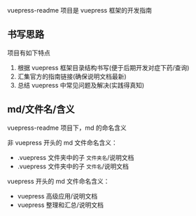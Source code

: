 vuepress-readme 项目是 vuepress 框架的开发指南

## 书写思路
项目有如下特点
1. 根据 vuepress 框架目录结构书写(便于后期开发对症下药/查询)
2. 汇集官方的指南链接(确保说明文档最新)
3. 总结 vuepress 中常见问题及解决(实践得真知)


## md/文件名/含义
vuepress-readme 项目下，md 的命名含义

非 vuepress 开头的 md 文件命名含义：
- .vuepress 文件夹中的子 `文件夹名`/说明文档
- .vuepress 文件夹中的子 `文件名`/说明文档

vuepress 开头的 md 文件命名含义：
- vuepress 高级应用/说明文档
- vuepress 整理和汇总/说明文档

